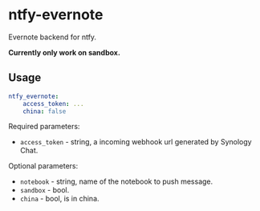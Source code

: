 # ntfy-evernote

Evernote backend for ntfy.

**Currently only work on sandbox.**

## Usage

``` yaml
ntfy_evernote:
    access_token: ...
    china: false
```

Required parameters:

- `access_token` - string, a incoming webhook url generated by Synology Chat.

Optional parameters:

- `notebook` - string, name of the notebook to push message.
- `sandbox` - bool.
- `china` - bool, is in china.
